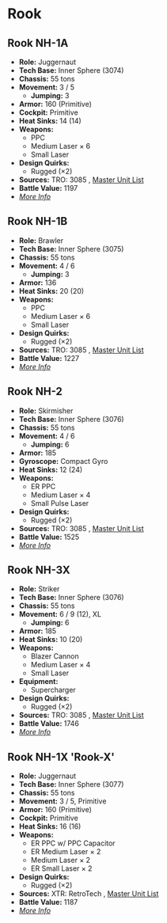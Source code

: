 # Rook 

## Rook NH-1A 

- **Role:** Juggernaut 
- **Tech Base:** Inner Sphere (3074) 
- **Chassis:** 55 tons 
- **Movement:** 3 / 5 
  - **Jumping:** 3 
- **Armor:** 160 (Primitive) 
- **Cockpit:** Primitive 
- **Heat Sinks:** 14 (14) 
- **Weapons:** 
  - PPC 
  - Medium Laser × 6 
  - Small Laser 
- **Design Quirks:** 
  - Rugged (×2) 
- **Sources:** TRO: 3085 , [Master Unit List](http://masterunitlist.info/Unit/Details/2740) 
- **Battle Value:** 1197 
- [*More Info*](rook/rook_nh-1a.md) 

## Rook NH-1B 

- **Role:** Brawler 
- **Tech Base:** Inner Sphere (3075) 
- **Chassis:** 55 tons 
- **Movement:** 4 / 6 
  - **Jumping:** 3 
- **Armor:** 136 
- **Heat Sinks:** 20 (20) 
- **Weapons:** 
  - PPC 
  - Medium Laser × 6 
  - Small Laser 
- **Design Quirks:** 
  - Rugged (×2) 
- **Sources:** TRO: 3085 , [Master Unit List](http://masterunitlist.info/Unit/Details/2741) 
- **Battle Value:** 1227 
- [*More Info*](rook/rook_nh-1b.md) 

## Rook NH-2 

- **Role:** Skirmisher 
- **Tech Base:** Inner Sphere (3076) 
- **Chassis:** 55 tons 
- **Movement:** 4 / 6 
  - **Jumping:** 6 
- **Armor:** 185 
- **Gyroscope:** Compact Gyro 
- **Heat Sinks:** 12 (24) 
- **Weapons:** 
  - ER PPC 
  - Medium Laser × 4 
  - Small Pulse Laser 
- **Design Quirks:** 
  - Rugged (×2) 
- **Sources:** TRO: 3085 , [Master Unit List](http://masterunitlist.info/Unit/Details/2742) 
- **Battle Value:** 1525 
- [*More Info*](rook/rook_nh-2.md) 

## Rook NH-3X 

- **Role:** Striker 
- **Tech Base:** Inner Sphere (3076) 
- **Chassis:** 55 tons 
- **Movement:** 6 / 9 (12), XL 
  - **Jumping:** 6 
- **Armor:** 185 
- **Heat Sinks:** 10 (20) 
- **Weapons:** 
  - Blazer Cannon 
  - Medium Laser × 4 
  - Small Laser 
- **Equipment:** 
  - Supercharger 
- **Design Quirks:** 
  - Rugged (×2) 
- **Sources:** TRO: 3085 , [Master Unit List](http://masterunitlist.info/Unit/Details/2743) 
- **Battle Value:** 1746 
- [*More Info*](rook/rook_nh-3x.md) 

## Rook NH-1X 'Rook-X' 

- **Role:** Juggernaut 
- **Tech Base:** Inner Sphere (3077) 
- **Chassis:** 55 tons 
- **Movement:** 3 / 5, Primitive 
- **Armor:** 160 (Primitive) 
- **Cockpit:** Primitive 
- **Heat Sinks:** 16 (16) 
- **Weapons:** 
  - ER PPC w/ PPC Capacitor 
  - ER Medium Laser × 2 
  - Medium Laser × 2 
  - ER Small Laser × 2 
- **Design Quirks:** 
  - Rugged (×2) 
- **Sources:** XTR: RetroTech , [Master Unit List](http://masterunitlist.info/Unit/Details/4935) 
- **Battle Value:** 1187 
- [*More Info*](rook/rook_nh-1x_rook-x.md) 

